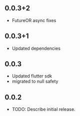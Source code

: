 ## 0.0.3+2
* FutureOR<RaveResult> async fixes
## 0.0.3+1
* Updated dependencies

## 0.0.3
* Updated flutter sdk
* migrated to null safety

## 0.0.2


* TODO: Describe initial release.

